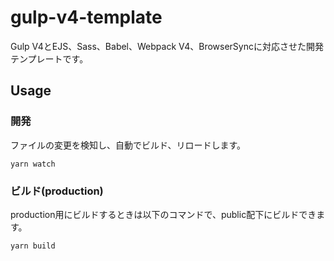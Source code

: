 # gulp-v4-template
Gulp V4とEJS、Sass、Babel、Webpack V4、BrowserSyncに対応させた開発テンプレートです。

## Usage
### 開発
ファイルの変更を検知し、自動でビルド、リロードします。
``` 
yarn watch
```

### ビルド(production)
production用にビルドするときは以下のコマンドで、public配下にビルドできます。
```
yarn build
```
